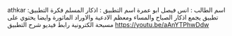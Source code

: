 athkar
اسم الطالب : انس فيصل ابو عمرة اسم التطبيق : اذكار المسلم فكرة التطبيق: تطبيق يجمع اذكار الصباح والمساء ومعظم الادعية والاوراد الماثورة وايضا يحتوي على مسبحة الكترونية رابط فيديو شرح التطبيق
https://youtu.be/aAnYTPhwDdw

